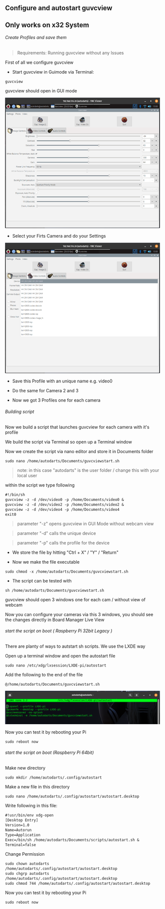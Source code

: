 ## Configure and autostart guvcview
## Only works on x32 System

###### Create Profiles and save them

> Requirements:
> Running guvcview without any Issues

First of all we configure guvcview

+ Start guvcview in Guimode via Terminal:

```
guvcview
```

guvcview should open in GUI mode

![](https://github.com/SteveMutter/autodarts-Community-Docs/blob/main/source/image11.png)

+ Select your Firts Camera and do your Settings

![](https://github.com/SteveMutter/autodarts-Community-Docs/blob/main/source/image12.png)

+ Save this Profile with an unique name e.g. video0

+ Do the same for Camera 2 and 3

+ Now we got 3 Profiles one for each camera

###### Building script

Now we build a script that launches guvcview for each camera with it's profile

We build the script via Terminal so open up a Terminal window


Now we create the script via nano editor and store it in Documents folder

```
sudo nano /home/autodarts/Documents/guvcviewstart.sh
```
> note: in this case "autodarts" is the user folder / change this with your local user

 within the script we type following
```
#!/bin/sh
guvcview -z -d /dev/video0 -p /home/Documents/video0 &
guvcview -z -d /dev/video2 -p /home/Documents/video2 &
guvcview -z -d /dev/video4 -p /home/Documents/video4
exit0
```

> parameter "-z" opens guvcview in GUI Mode without webcam view

> parameter "-d" calls the unique device

> parameter "-p" calls the profile for the device

+ We store the file by hitting "Ctrl + X" / "Y" / "Return"

+ Now we make the file executable
```
sudo chmod -x /home/autodarts/Documents/guvcviewstart.sh
```

+ The script can be tested with
```
sh /home/autodarts/Documents/guvcviewstart.sh
```

guvcview should open 3 windows one for each cam / without view of webcam

Now you can configure your cameras via this 3 windows, you should see the changes directly in Board Manager Live View


###### start the script on boot ( Raspberry Pi 32bit Legacy )

There are planty of ways to autstart sh scripts. We use the LXDE way

 Open up a terminal window and open the autostart file

```
sudo nano /etc/xdg/lxsession/LXDE-pi/autostart
```

 Add the following to the end of the file
```
@/home/autodarts/Documents/guvcviewstart.sh
```

![](https://github.com/SteveMutter/autodarts-Community-Docs/blob/main/source/image13.png)

Now you can test it by rebooting your Pi

```
sudo reboot now
```


###### start the script on boot (Raspberry Pi 64bit)

Make new directory
```
sudo mkdir /home/autodarts/.config/autostart
```

Make a new file in this directory
```
sudo nano /home/autodarts/.config/autostart/autostart.desktop
```

Write following in this file:
```
#!usr/bin/env xdg-open
[Desktop Entry]
Version=1.0
Name=Autorun
Type=Application
Exec=/bin/sh /home/autodarts/Documents/scripts/autostart.sh &
Terminal=false
```

Change Permission 
```
sudo chown autodarts /home/autodarts/.config/autostart/autostart.desktop
sudo chgrp autodarts /home/autodarts/.config/autostart/autostart.desktop
sudo chmod 744 /home/autodarts/.config/autostart/autostart.desktop
```

Now you can test it by rebooting your Pi

```
sudo reboot now
```
